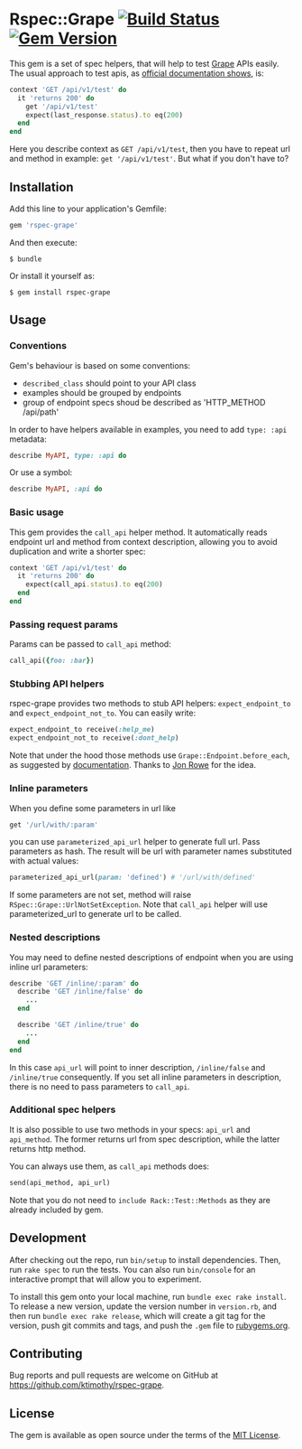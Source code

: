 # Rspec::Grape [![Build Status](https://travis-ci.org/ktimothy/rspec-grape.svg?branch=master)](https://travis-ci.org/ktimothy/rspec-grape) [![Gem Version](https://badge.fury.io/rb/rspec-grape.svg)](https://badge.fury.io/rb/rspec-grape)

This gem is a set of spec helpers, that will help to test [Grape](https://github.com/ruby-grape/grape) APIs easily. The usual approach to test apis, as [official documentation shows](https://github.com/ruby-grape/grape#rspec), is:

```ruby
context 'GET /api/v1/test' do
  it 'returns 200' do
    get '/api/v1/test'
    expect(last_response.status).to eq(200)
  end
end
```

Here you describe context as `GET /api/v1/test`, then you have to repeat url and method in example: `get '/api/v1/test'`. But what if you don't have to?


## Installation

Add this line to your application's Gemfile:

```ruby
gem 'rspec-grape'
```

And then execute:

    $ bundle

Or install it yourself as:

    $ gem install rspec-grape

## Usage

### Conventions

Gem's behaviour is based on some conventions:
* `described_class` should point to your API class
* examples should be grouped by endpoints
* group of endpoint specs shoud be described as 'HTTP_METHOD /api/path'

In order to have helpers available in examples, you need to add `type: :api` metadata:
```ruby
describe MyAPI, type: :api do
```
Or use a symbol:
```ruby
describe MyAPI, :api do
```

### Basic usage

This gem provides the `call_api` helper method. It automatically reads endpoint url and method from context description, allowing you to avoid duplication and write a shorter spec:

```ruby
context 'GET /api/v1/test' do
  it 'returns 200' do
    expect(call_api.status).to eq(200)
  end
end
```

### Passing request params

Params can be passed to `call_api` method:

```ruby
call_api({foo: :bar})
```

### Stubbing API helpers

rspec-grape provides two methods to stub API helpers: `expect_endpoint_to` and `expect_endpoint_not_to`. You can easily write:

```ruby
expect_endpoint_to receive(:help_me)
expect_endpoint_not_to receive(:dont_help)
```

Note that under the hood those methods use `Grape::Endpoint.before_each`, as suggested by [documentation](https://github.com/ruby-grape/grape#stubbing-helpers). Thanks to [Jon Rowe](https://github.com/JonRowe) for the idea.

### Inline parameters

When you define some parameters in url like
```ruby
get '/url/with/:param'
```
you can use `parameterized_api_url` helper to generate full url. Pass parameters as hash. The result will be url with parameter names substituted with actual values:
```ruby
parameterized_api_url(param: 'defined') # '/url/with/defined'
```

If some parameters are not set, method will raise `RSpec::Grape::UrlNotSetException`.
Note that `call_api` helper will use parameterized_url to generate url to be called.

### Nested descriptions

You may need to define nested descriptions of endpoint when you are using inline url parameters:
```ruby
describe 'GET /inline/:param' do
  describe 'GET /inline/false' do
    ...
  end

  describe 'GET /inline/true' do
    ...
  end
end
```

In this case `api_url` will point to inner description, `/inline/false` and `/inline/true` consequently. If you set all inline parameters in description, there is no need to pass parameters to `call_api`.

### Additional spec helpers

It is also possible to use two methods in your specs: `api_url` and `api_method`. The former returns url from spec description, while the latter returns http method.

You can always use them, as `call_api` methods does:

```ruby
send(api_method, api_url)
```

Note that you do not need to `include Rack::Test::Methods` as they are already included by gem.


## Development

After checking out the repo, run `bin/setup` to install dependencies. Then, run `rake spec` to run the tests. You can also run `bin/console` for an interactive prompt that will allow you to experiment.

To install this gem onto your local machine, run `bundle exec rake install`. To release a new version, update the version number in `version.rb`, and then run `bundle exec rake release`, which will create a git tag for the version, push git commits and tags, and push the `.gem` file to [rubygems.org](https://rubygems.org).

## Contributing

Bug reports and pull requests are welcome on GitHub at https://github.com/ktimothy/rspec-grape.


## License

The gem is available as open source under the terms of the [MIT License](http://opensource.org/licenses/MIT).

